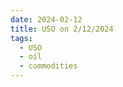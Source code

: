 ```yaml
---
date: 2024-02-12
title: USO on 2/12/2024
tags: 
  - USO
  - oil
  - commodities
---
```

<div class="post">
<snapshot-grid 
    :reports="['2024/02/09/CTA/USO', '2024/02/12/CTA/USO', '2024/02/12/MTP/USO']"
    chart="2024/02/12/Chart/USO"
/>
<p>

</p>
<p>

</p>
</div>